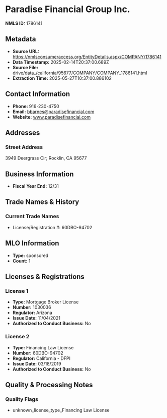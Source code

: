 # Paradise Financial Group Inc.

**NMLS ID:** 1786141

## Metadata
- **Source URL:** https://nmlsconsumeraccess.org/EntityDetails.aspx/COMPANY/1786141
- **Data Timestamp:** 2025-02-14T20:37:00.689Z
- **Source File:** drive/data_/california/95677/COMPANY/COMPANY_1786141.html
- **Extraction Time:** 2025-05-27T10:37:00.886102

## Contact Information
- **Phone:** 916-230-4750
- **Email:** bbarnes@paradisefinancial.com
- **Website:** www.paradisefinancial.com

## Addresses
### Street Address
3949 Deergrass Cir; Rocklin, CA 95677

## Business Information
- **Fiscal Year End:** 12/31

## Trade Names & History
### Current Trade Names
- License/Registration #: 60DBO-94702

## MLO Information
- **Type:** sponsored
- **Count:** 1

## Licenses & Registrations

### License 1
- **Type:** Mortgage Broker License
- **Number:** 1030036
- **Regulator:** Arizona
- **Issue Date:** 11/04/2021
- **Authorized to Conduct Business:** No

### License 2
- **Type:** Financing Law License
- **Number:** 60DBO-94702
- **Regulator:** California - DFPI
- **Issue Date:** 03/18/2019
- **Authorized to Conduct Business:** No

## Quality & Processing Notes
### Quality Flags
- unknown_license_type_Financing Law License
